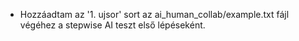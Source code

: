 - Hozzáadtam az '1. ujsor' sort az ai_human_collab/example.txt fájl végéhez a stepwise AI teszt első lépéseként. 